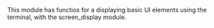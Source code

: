 This module has functios for a displaying basic UI elements using the terminal, with the screen_display module.
